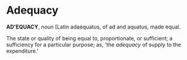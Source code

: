 # Adequacy

**AD'EQUACY**, _noun_ \[Latin adaequatus, of ad and aquatus, made equal.

The state or quality of being equal to, proportionate, or sufficient; a sufficiency for a particular purpose; as, 'the _adequacy_ of supply to the expenditure.'